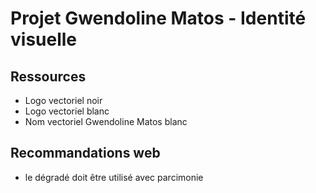 # Projet Gwendoline Matos - Identité visuelle

## Ressources
- Logo vectoriel noir
- Logo vectoriel blanc
- Nom vectoriel Gwendoline Matos blanc

## Recommandations web
- le dégradé doit être utilisé avec parcimonie

